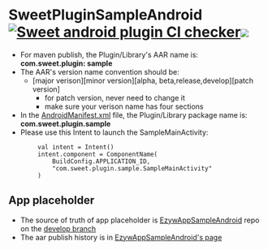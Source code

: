 # SweetPluginSampleAndroid [![Sweet android plugin CI checker](https://github.com/randytang2021/SweetPluginSampleAndroid/actions/workflows/sweet_android_plugin_checker.yml/badge.svg)](https://github.com/randytang2021/SweetPluginSampleAndroid/actions/workflows/sweet_android_plugin_checker.yml)[![](https://jitpack.io/v/randytang2021/SweetPluginSampleAndroid.svg)](https://jitpack.io/#randytang2021/SweetPluginSampleAndroid)

- For maven publish, the Plugin/Library's AAR name is: **com.sweet.plugin: sample**
- The AAR's version name convention should be:
    * [major verison][minor version][alpha, beta,release,develop][patch version]
         + for patch version, never need to change it
         + make sure your verison name has four sections
- In the [AndroidManifest.xml](src/main/AndroidManifest.xml) file, the Plugin/Library package name is: **com.sweet.plugin.sample**
- Please use this Intent to launch the SampleMainActivity:
```
        val intent = Intent()
        intent.component = ComponentName(
            BuildConfig.APPLICATION_ID,
            "com.sweet.plugin.sample.SampleMainActivity"
        )
```
## App placeholder
- The source of truth of app placeholder is [EzywAppSampleAndroid](https://github.com/randytang2021/EzywAppSampleAndroid) repo on the [develop branch](https://github.com/randytang2021/EzywAppSampleAndroid/tree/develop)
- The aar publish history is in [EzywAppSampleAndroid's page](https://randytang2021.github.io/EzywAppSampleAndroid/)
